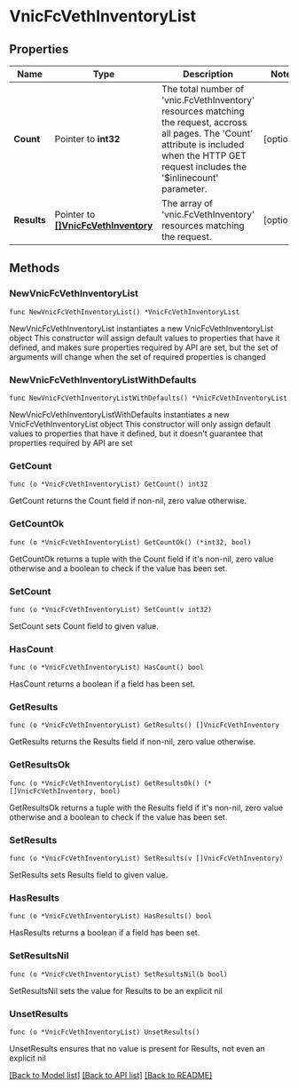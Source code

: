 # VnicFcVethInventoryList

## Properties

Name | Type | Description | Notes
------------ | ------------- | ------------- | -------------
**Count** | Pointer to **int32** | The total number of &#39;vnic.FcVethInventory&#39; resources matching the request, accross all pages. The &#39;Count&#39; attribute is included when the HTTP GET request includes the &#39;$inlinecount&#39; parameter. | [optional] 
**Results** | Pointer to [**[]VnicFcVethInventory**](VnicFcVethInventory.md) | The array of &#39;vnic.FcVethInventory&#39; resources matching the request. | [optional] 

## Methods

### NewVnicFcVethInventoryList

`func NewVnicFcVethInventoryList() *VnicFcVethInventoryList`

NewVnicFcVethInventoryList instantiates a new VnicFcVethInventoryList object
This constructor will assign default values to properties that have it defined,
and makes sure properties required by API are set, but the set of arguments
will change when the set of required properties is changed

### NewVnicFcVethInventoryListWithDefaults

`func NewVnicFcVethInventoryListWithDefaults() *VnicFcVethInventoryList`

NewVnicFcVethInventoryListWithDefaults instantiates a new VnicFcVethInventoryList object
This constructor will only assign default values to properties that have it defined,
but it doesn't guarantee that properties required by API are set

### GetCount

`func (o *VnicFcVethInventoryList) GetCount() int32`

GetCount returns the Count field if non-nil, zero value otherwise.

### GetCountOk

`func (o *VnicFcVethInventoryList) GetCountOk() (*int32, bool)`

GetCountOk returns a tuple with the Count field if it's non-nil, zero value otherwise
and a boolean to check if the value has been set.

### SetCount

`func (o *VnicFcVethInventoryList) SetCount(v int32)`

SetCount sets Count field to given value.

### HasCount

`func (o *VnicFcVethInventoryList) HasCount() bool`

HasCount returns a boolean if a field has been set.

### GetResults

`func (o *VnicFcVethInventoryList) GetResults() []VnicFcVethInventory`

GetResults returns the Results field if non-nil, zero value otherwise.

### GetResultsOk

`func (o *VnicFcVethInventoryList) GetResultsOk() (*[]VnicFcVethInventory, bool)`

GetResultsOk returns a tuple with the Results field if it's non-nil, zero value otherwise
and a boolean to check if the value has been set.

### SetResults

`func (o *VnicFcVethInventoryList) SetResults(v []VnicFcVethInventory)`

SetResults sets Results field to given value.

### HasResults

`func (o *VnicFcVethInventoryList) HasResults() bool`

HasResults returns a boolean if a field has been set.

### SetResultsNil

`func (o *VnicFcVethInventoryList) SetResultsNil(b bool)`

 SetResultsNil sets the value for Results to be an explicit nil

### UnsetResults
`func (o *VnicFcVethInventoryList) UnsetResults()`

UnsetResults ensures that no value is present for Results, not even an explicit nil

[[Back to Model list]](../README.md#documentation-for-models) [[Back to API list]](../README.md#documentation-for-api-endpoints) [[Back to README]](../README.md)


